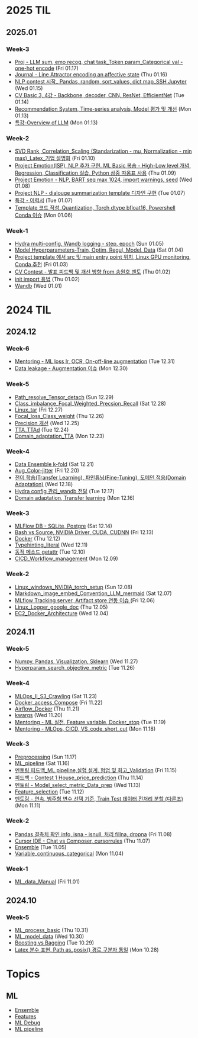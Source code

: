 # 2025 TIL
## 2025.01
### Week-3
- [Proj - LLM sum, emo recog, chat task_Token param_Categorical val - one-hot encode](_Daily/250117_Proj%20-%20LLM%20sum%2C%20emo%20recog%2C%20chat%20task_Token%20param_Categorical%20val%20-%20one-hot%20encode.md) (Fri 01.17)
- [Journal - Line Attractor encoding an affective state](_Daily/250116_Journal%20-%20Line%20Attractor%20encoding%20an%20affective%20state.md) (Thu 01.16)
- [NLP contest 시작_ Pandas, random, sort_values, dict map_SSH Jupyter](_Daily/250115_NLP%20contest%20%EC%8B%9C%EC%9E%91_%20Pandas%2C%20random%2C%20sort_values%2C%20dict%20map_SSH%20Jupyter.md) (Wed 01.15)
- [CV Basic 3, 4강 - Backbone, decoder, CNN, ResNet, EfficientNet](_Daily/250114_CV%20Basic%203%2C%204%EA%B0%95%20-%20Backbone%2C%20decoder%2C%20CNN%2C%20ResNet%2C%20EfficientNet.md) (Tue 01.14)
- [Recommendation System, Time-series analysis, Model 평가 및 개선](_Daily/250113_Recommendation%20System%2C%20Time-series%20analysis%2C%20Model%20%ED%8F%89%EA%B0%80%20%EB%B0%8F%20%EA%B0%9C%EC%84%A0.md) (Mon 01.13)
- [특강-Overview of LLM](_Daily/%ED%8A%B9%EA%B0%95/250113_%ED%8A%B9%EA%B0%95-Overview%20of%20LLM.md) (Mon 01.13)

### Week-2
- [SVD Rank, Correlation_Scaling (Standarization - mu, Normalization - min max)_Latex_기업 설명회](_Daily/250110_SVD%20Rank%2C%20Correlation_Scaling%20%28Standarization%20-%20mu%2C%20Normalization%20-%20min%20max%29_Latex_%EA%B8%B0%EC%97%85%20%EC%84%A4%EB%AA%85%ED%9A%8C.md) (Fri 01.10)
- [Project Emotion(ISP), NLP 추가 구현. ML Basic 복습 - High-Low level 개념, Regression, Classification 실습, Python 삼중 따옴표 사용](_Daily/250109_Project%20Emotion%28ISP%29%2C%20NLP%20%EC%B6%94%EA%B0%80%20%EA%B5%AC%ED%98%84.%20ML%20Basic%20%EB%B3%B5%EC%8A%B5%20-%20High-Low%20level%20%EA%B0%9C%EB%85%90%2C%20Regression%2C%20Classification%20%EC%8B%A4%EC%8A%B5%2C%20Python%20%EC%82%BC%EC%A4%91%20%EB%94%B0%EC%98%B4%ED%91%9C%20%EC%82%AC%EC%9A%A9.md) (Thu 01.09)
- [ Project Emotion - NLP, BART seq max 1024,  import warnings, seed](_Daily/250108_%20Project%20Emotion%20-%20NLP%2C%20BART%20seq%20max%201024%2C%20%20import%20warnings%2C%20seed.md) (Wed 01.08)
- [Project NLP - dialouge summarization template 디자인 구현](_Daily/250107_Project%20NLP%20-%20dialouge%20summarization%20template%20%EB%94%94%EC%9E%90%EC%9D%B8%20%EA%B5%AC%ED%98%84.md) (Tue 01.07)
- [특강 - 이력서](_Daily/%ED%8A%B9%EA%B0%95/250107_%ED%8A%B9%EA%B0%95%20-%20%EC%9D%B4%EB%A0%A5%EC%84%9C.md) (Tue 01.07)
- [Template 코드 작성_Quantization, Torch dtype bfloat16, Powershell Conda 이슈](_Daily/250106_Template%20%EC%BD%94%EB%93%9C%20%EC%9E%91%EC%84%B1_Quantization%2C%20Torch%20dtype%20bfloat16%2C%20Powershell%20Conda%20%EC%9D%B4%EC%8A%88.md) (Mon 01.06)

### Week-1
- [Hydra multi-config, Wandb logging - step, epoch](_Daily/250105_Hydra%20multi-config%2C%20Wandb%20logging%20-%20step%2C%20epoch.md) (Sun 01.05)
- [Model Hyperparameters-Train, Optim, Regul, Model, Data](_Daily/250104_Model%20Hyperparameters-Train%2C%20Optim%2C%20Regul%2C%20Model%2C%20Data.md) (Sat 01.04)
- [Project template 에서 src 및 main entry point 위치, Linux GPU monitoring, Conda 추천](_Daily/250103_Project%20template%20%EC%97%90%EC%84%9C%20src%20%EB%B0%8F%20main%20entry%20point%20%EC%9C%84%EC%B9%98%2C%20Linux%20GPU%20monitoring%2C%20Conda%20%EC%B6%94%EC%B2%9C.md) (Fri 01.03)
- [CV Contest - 발표 피드백 및 개선 방향 from 송원호 멘토](_Daily/Mentoring/250102_CV%20Contest%20-%20%EB%B0%9C%ED%91%9C%20%ED%94%BC%EB%93%9C%EB%B0%B1%20%EB%B0%8F%20%EA%B0%9C%EC%84%A0%20%EB%B0%A9%ED%96%A5%20from%20%EC%86%A1%EC%9B%90%ED%98%B8%20%EB%A9%98%ED%86%A0.md) (Thu 01.02)
- [init import 용법](_Daily/Python/250102_init%20import%20%EC%9A%A9%EB%B2%95.md) (Thu 01.02)
- [Wandb](_Daily/MLOps/250101_Wandb.md) (Wed 01.01)

# 2024 TIL
## 2024.12
### Week-6
- [Mentoring - ML loss lr, OCR, On-off-line augmentation](_Daily/Mentoring/241231_Mentoring%20-%20ML%20loss%20lr%2C%20OCR%2C%20On-off-line%20augmentation.md) (Tue 12.31)
- [Data leakage - Augmentation 이슈](_Daily/241230_Data%20leakage%20-%20Augmentation%20%EC%9D%B4%EC%8A%88.md) (Mon 12.30)

### Week-5
- [Path_resolve_Tensor_detach](_Daily/Python/20241229_Path_resolve_Tensor_detach.md) (Sun 12.29)
- [Class_imbalance_Focal_Weighted_Precsion_Recall](_Daily/241228_Class_imbalance_Focal_Weighted_Precsion_Recall.md) (Sat 12.28)
- [Linux_tar](_Daily/Linux_Git/20241227_Linux_tar.md) (Fri 12.27)
- [Focal_loss_Class_weight](_Daily/241226_Focal_loss_Class_weight.md) (Thu 12.26)
- [Precision 개선](_Daily/241225_Precision%20%EA%B0%9C%EC%84%A0.md) (Wed 12.25)
- [TTA_TTAd](_Daily/241224_TTA_TTAd.md) (Tue 12.24)
- [Domain_adaptation_TTA](_Daily/241223_Domain_adaptation_TTA.md) (Mon 12.23)

### Week-4
- [Data Ensemble k-fold](_Daily/241221_Data%20Ensemble%20k-fold.md) (Sat 12.21)
- [Aug_Color-jitter](_Daily/241220_Aug_Color-jitter.md) (Fri 12.20)
- [전이 학습(Transfer Learning), 파인튜닝(Fine-Tuning), 도메인 적응(Domain Adaptation)](_Daily/241218_%EC%A0%84%EC%9D%B4%20%ED%95%99%EC%8A%B5%28Transfer%20Learning%29%2C%20%ED%8C%8C%EC%9D%B8%ED%8A%9C%EB%8B%9D%28Fine-Tuning%29%2C%20%EB%8F%84%EB%A9%94%EC%9D%B8%20%EC%A0%81%EC%9D%91%28Domain%20Adaptation%29.md) (Wed 12.18)
- [Hydra config 관리_wandb 전달](_Daily/241217_Hydra%20config%20%EA%B4%80%EB%A6%AC_wandb%20%EC%A0%84%EB%8B%AC.md) (Tue 12.17)
- [Domain adaptation, Transfer learning](_Daily/241216_Domain%20adaptation%2C%20Transfer%20learning.md) (Mon 12.16)

### Week-3
- [MLFlow DB - SQLite, Postgre](_Daily/MLOps/241214_MLFlow%20DB%20-%20SQLite%2C%20Postgre.md) (Sat 12.14)
- [Bash vs Source, NVIDIA Driver, CUDA, CUDNN](_Daily/241213_Bash%20vs%20Source%2C%20NVIDIA%20Driver%2C%20CUDA%2C%20CUDNN.md) (Fri 12.13)
- [Docker](_Daily/MLOps/20241212_Docker.md) (Thu 12.12)
- [Typehinting_literal](_Daily/Python/20241211_Typehinting_literal.md) (Wed 12.11)
- [동적 메소드 getattr](_Daily/Python/241210_%EB%8F%99%EC%A0%81%20%EB%A9%94%EC%86%8C%EB%93%9C%20getattr.md) (Tue 12.10)
- [CICD_Workflow_management](_Daily/MLOps/20241209_CICD_Workflow_management.md) (Mon 12.09)

### Week-2
- [Linux_windows_NVIDIA_torch_setup](_Daily/Linux_Git/20241208_Linux_windows_NVIDIA_torch_setup.md) (Sun 12.08)
- [Markdown_image_embed_Convention_LLM_mermaid](_Daily/Python/20241207_Markdown_image_embed_Convention_LLM_mermaid.md) (Sat 12.07)
- [MLflow Tracking server, Artifact store 연동 이슈 ](_Daily/MLOps/241206_MLflow%20Tracking%20server%2C%20Artifact%20store%20%EC%97%B0%EB%8F%99%20%EC%9D%B4%EC%8A%88%20.md) (Fri 12.06)
- [Linux_Logger_google_doc](_Daily/Linux_Git/20241205_Linux_Logger_google_doc.md) (Thu 12.05)
- [EC2_Docker_Architecture](_Daily/MLOps/20241204_EC2_Docker_Architecture.md) (Wed 12.04)

## 2024.11
### Week-5
- [Numpy, Pandas, Visualization, Sklearn](_Daily/241127_Numpy%2C%20Pandas%2C%20Visualization%2C%20Sklearn.md) (Wed 11.27)
- [Hyperparam_search_objective_metric](_Daily/241126_Hyperparam_search_objective_metric.md) (Tue 11.26)

### Week-4
- [MLOps_II_S3_Crawling](_Daily/MLOps/20241123_MLOps_II_S3_Crawling.md) (Sat 11.23)
- [Docker_access_Compose](_Daily/MLOps/20241122_Docker_access_Compose.md) (Fri 11.22)
- [Airflow_Docker](_Daily/MLOps/20241121_Airflow_Docker.md) (Thu 11.21)
- [kwargs](_Daily/Python/20241120_kwargs.md) (Wed 11.20)
- [Mentoring - ML 실전, Feature variable, Docker_stop](_Daily/241119_Mentoring%20-%20ML%20%EC%8B%A4%EC%A0%84%2C%20Feature%20variable%2C%20Docker_stop.md) (Tue 11.19)
- [Mentoring - MLOps, CICD, VS_code_short_cut](_Daily/MLOps/241118_Mentoring%20-%20MLOps%2C%20CICD%2C%20VS_code_short_cut.md) (Mon 11.18)

### Week-3
- [Preprocessing](_Daily/241117_Preprocessing.md) (Sun 11.17)
- [ML_pipeline](_Daily/241116_ML_pipeline.md) (Sat 11.16)
- [멘토링 피드백_ML pipeline,실험 설계, 협업 및 회고_Validation](_Daily/Mentoring/241115_%EB%A9%98%ED%86%A0%EB%A7%81%20%ED%94%BC%EB%93%9C%EB%B0%B1_ML%20pipeline%2C%EC%8B%A4%ED%97%98%20%EC%84%A4%EA%B3%84%2C%20%ED%98%91%EC%97%85%20%EB%B0%8F%20%ED%9A%8C%EA%B3%A0_Validation.md) (Fri 11.15)
- [피드백 - Contest 1 House_price_prediction](_Daily/Mentoring/241114_%ED%94%BC%EB%93%9C%EB%B0%B1%20-%20Contest%201%20House_price_prediction.md) (Thu 11.14)
- [멘토링 - Model_select_metric_Data_prep](_Daily/Mentoring/241113_%EB%A9%98%ED%86%A0%EB%A7%81%20-%20Model_select_metric_Data_prep.md) (Wed 11.13)
- [Feature_selection](_Daily/241112_Feature_selection.md) (Tue 11.12)
- [멘토링 - 연속, 범주형 변수 선택 기준, Train Test 데이터 전처리 분할 (다른조)](_Daily/Mentoring/241111_%EB%A9%98%ED%86%A0%EB%A7%81%20-%20%EC%97%B0%EC%86%8D%2C%20%EB%B2%94%EC%A3%BC%ED%98%95%20%EB%B3%80%EC%88%98%20%EC%84%A0%ED%83%9D%20%EA%B8%B0%EC%A4%80%2C%20Train%20Test%20%EB%8D%B0%EC%9D%B4%ED%84%B0%20%EC%A0%84%EC%B2%98%EB%A6%AC%20%EB%B6%84%ED%95%A0%20%28%EB%8B%A4%EB%A5%B8%EC%A1%B0%29.md) (Mon 11.11)

### Week-2
- [Pandas 결측치 확인 info, isna - isnull, 처리 fillna, dropna](_Daily/241108_Pandas%20%EA%B2%B0%EC%B8%A1%EC%B9%98%20%ED%99%95%EC%9D%B8%20info%2C%20isna%20-%20isnull%2C%20%EC%B2%98%EB%A6%AC%20fillna%2C%20dropna.md) (Fri 11.08)
- [Cursor IDE - Chat vs Composer, cursorrules](_Daily/Python/241107_Cursor%20IDE%20-%20Chat%20vs%20Composer%2C%20cursorrules.md) (Thu 11.07)
- [Ensemble](_Daily/241105_Ensemble.md) (Tue 11.05)
- [Variable_continuous_categorical](_Daily/241104_Variable_continuous_categorical.md) (Mon 11.04)

### Week-1
- [ML_data_Manual](_Daily/241101_ML_data_Manual.md) (Fri 11.01)

## 2024.10
### Week-5
- [ML_process_basic](_Daily/241031_ML_process_basic.md) (Thu 10.31)
- [ML_model_data](_Daily/241030_ML_model_data.md) (Wed 10.30)
- [Boosting vs Bagging](_Daily/241029_Boosting%20vs%20Bagging.md) (Tue 10.29)
- [Latex 분수 표현, Path as_posix() 경로 구분자 통일](_Daily/Python/241028_Latex%20%EB%B6%84%EC%88%98%20%ED%91%9C%ED%98%84%2C%20Path%20as_posix%28%29%20%EA%B2%BD%EB%A1%9C%20%EA%B5%AC%EB%B6%84%EC%9E%90%20%ED%86%B5%EC%9D%BC.md) (Mon 10.28)


# Topics
## ML
  - [Ensemble](ML/Ensemble.md)
  - [Features](ML/Features.md)
  - [ML Debug](ML/ML%20Debug.md)
  - [ML pipeline](ML/ML%20pipeline.md)
